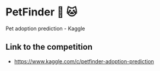# PetFinder 🐶 🐱

Pet adoption prediction - Kaggle

## Link to the competition
 - https://www.kaggle.com/c/petfinder-adoption-prediction
